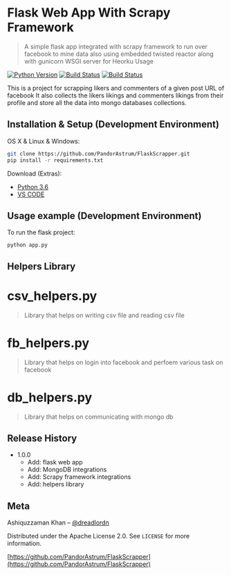 # Flask Web App With Scrapy Framework
> A simple flask app integrated with scrapy framework to run over facebook to mine data
> also using embedded twisted reactor along with gunicorn WSGI server for Heorku Usage

[![Python Version][python-image]][python-url]
[![Build Status][travis-image]][travis-url]
[![Build Status][appveyor-image]][appveyor-url]

This is a project for scrapping likers and commenters of a given post URL of facebook
It also collects the likers likings and commenters likings from their profile and store all the data
into mongo databases collections.

## Installation & Setup (Development Environment)

OS X & Linux & Windows:

```bash
git clone https://github.com/PandorAstrum/FlaskScrapper.git
pip install -r requirements.txt
```

Download (Extras):
- [Python 3.6](https://www.python.org/)
- [VS CODE](https://code.visualstudio.com/)

## Usage example (Development Environment)

To run the flask project:
```
python app.py
```

## Helpers Library
# csv_helpers.py
> Library that helps on writing csv file and reading csv file
# fb_helpers.py
> Library that helps on login into facebook and perfoem various task on facebook
# db_helpers.py
> Library that helps on communicating with mongo db

## Release History

* 1.0.0
    * Add: flask web app
    * Add: MongoDB integrations
    * Add: Scrapy framework integrations
    * Add: helpers library

## Meta

Ashiquzzaman Khan – [@dreadlordn](https://twitter.com/dreadlordn)

Distributed under the Apache License 2.0. See ``LICENSE`` for more information.

[https://github.com/PandorAstrum/FlaskScrapper](https://github.com/PandorAstrum/FlaskScrapper)

<!-- Markdown link & img dfn's -->
[python-image]: https://img.shields.io/badge/Python-3.6-yellowgreen.svg?style=flat-square
[python-url]: https://www.python.org/

[travis-image]: https://travis-ci.org/PandorAstrum/_vault.svg?branch=master
[travis-url]: https://travis-ci.org/PandorAstrum/_vault

[appveyor-image]: https://ci.appveyor.com/api/projects/status/8dxrtild5jew79pq?svg=true
[appveyor-url]: https://ci.appveyor.com/project/PandorAstrum/vault


